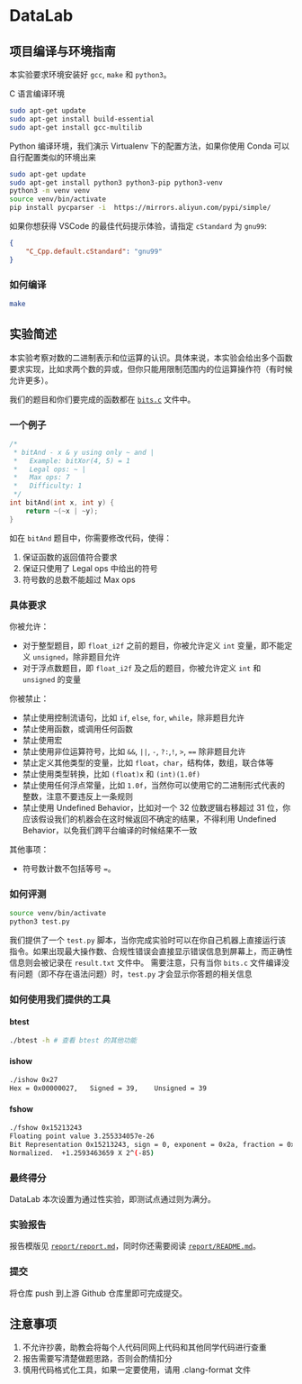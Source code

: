 # DataLab

## 项目编译与环境指南

本实验要求环境安装好 `gcc`, `make` 和 `python3`。

C 语言编译环境

```bash
sudo apt-get update
sudo apt-get install build-essential
sudo apt-get install gcc-multilib
```

Python 编译环境，我们演示 Virtualenv 下的配置方法，如果你使用 Conda 可以自行配置类似的环境出来

```bash
sudo apt-get update
sudo apt-get install python3 python3-pip python3-venv
python3 -m venv venv
source venv/bin/activate
pip install pycparser -i  https://mirrors.aliyun.com/pypi/simple/
```

如果你想获得 VSCode 的最佳代码提示体验，请指定 `cStandard` 为 `gnu99`:

```json
{
    "C_Cpp.default.cStandard": "gnu99"
}
```

### 如何编译

```bash
make
```

## 实验简述

本实验考察对数的二进制表示和位运算的认识。具体来说，本实验会给出多个函数要求实现，比如求两个数的异或，但你只能用限制范围内的位运算操作符（有时候允许更多）。

我们的题目和你们要完成的函数都在 [`bits.c`](./bits.c) 文件中。

### 一个例子

```c
/* 
 * bitAnd - x & y using only ~ and |
 *   Example: bitXor(4, 5) = 1
 *   Legal ops: ~ |
 *   Max ops: 7
 *   Difficulty: 1
 */
int bitAnd(int x, int y) {
    return ~(~x | ~y);
}
```

如在 `bitAnd` 题目中，你需要修改代码，使得：

1. 保证函数的返回值符合要求
2. 保证只使用了 Legal ops 中给出的符号
3. 符号数的总数不能超过 Max ops

### 具体要求

你被允许：

- 对于整型题目，即 `float_i2f` 之前的题目，你被允许定义 `int` 变量，即不能定义 `unsigned`，除非题目允许
- 对于浮点数题目，即 `float_i2f` 及之后的题目，你被允许定义 `int` 和 `unsigned` 的变量

你被禁止：

- 禁止使用控制流语句，比如 `if`, `else`, `for`, `while`，除非题目允许
- 禁止使用函数，或调用任何函数
- 禁止使用宏
- 禁止使用非位运算符号，比如 `&&`, `||`, `-`, `?:`,`!`, `>`, `==` 除非题目允许
- 禁止定义其他类型的变量，比如 `float`，`char`，结构体，数组，联合体等
- 禁止使用类型转换，比如 `(float)x` 和 `(int)(1.0f)`
- 禁止使用任何浮点常量，比如 `1.0f`，当然你可以使用它的二进制形式代表的整数，注意不要违反上一条规则
- 禁止使用 Undefined Behavior，比如对一个 32 位数逻辑右移超过 31 位，你应该假设我们的机器会在这时候返回不确定的结果，不得利用 Undefined Behavior，以免我们跨平台编译的时候结果不一致

其他事项：

- 符号数计数不包括等号 `=`。

### 如何评测

```bash
source venv/bin/activate
python3 test.py
```

我们提供了一个 `test.py` 脚本，当你完成实验时可以在你自己机器上直接运行该指令。如果出现最大操作数、合规性错误会直接显示错误信息到屏幕上，而正确性信息则会被记录在 `result.txt` 文件中。
需要注意，只有当你 `bits.c` 文件编译没有问题（即不存在语法问题）时，`test.py` 才会显示你答题的相关信息

### 如何使用我们提供的工具

#### btest

```bash
./btest -h # 查看 btest 的其他功能
```

#### ishow

```bash
./ishow 0x27
Hex = 0x00000027,	Signed = 39,	Unsigned = 39
```

#### fshow

```bash
./fshow 0x15213243
Floating point value 3.255334057e-26
Bit Representation 0x15213243, sign = 0, exponent = 0x2a, fraction = 0x213243
Normalized.  +1.2593463659 X 2^(-85)
```

### 最终得分

DataLab 本次设置为通过性实验，即测试点通过则为满分。

### 实验报告

报告模版见 [`report/report.md`](report/report.md)，同时你还需要阅读 [`report/README.md`](report/README.md)。

### 提交

将仓库 push 到上游 Github 仓库里即可完成提交。

## 注意事项

1. 不允许抄袭，助教会将每个人代码同网上代码和其他同学代码进行查重
2. 报告需要写清楚做题思路，否则会酌情扣分
3. 慎用代码格式化工具，如果一定要使用，请用 .clang-format 文件
